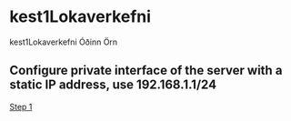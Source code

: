# kest1Lokaverkefni
kest1Lokaverkefni Óðinn Örn

## Configure private interface of the server with a static IP address, use 192.168.1.1/24
[Step 1](Step1)
